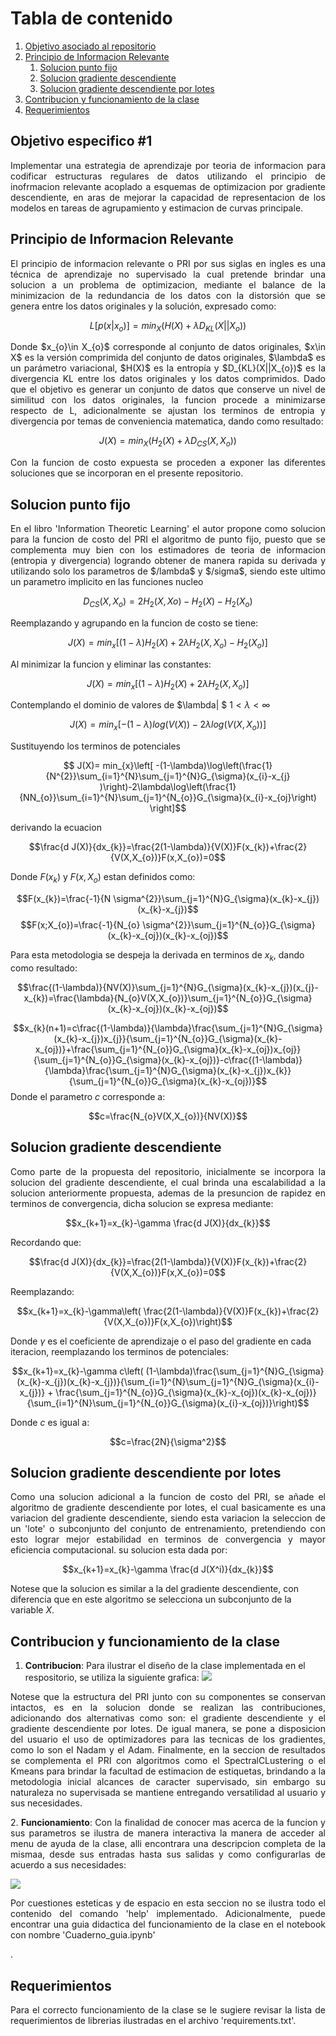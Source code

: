 
# Tabla de contenido
1. [Objetivo asociado al repositorio](#objetivo)
2. [Principio de Informacion Relevante](#PRI)
    1. [Solucion punto fijo](#FP)
    2. [Solucion gradiente descendiente](#GD)
    3. [Solucion gradiente descendiente por lotes](#batch)
3. [Contribucion y funcionamiento de la clase](#app)
4. [Requerimientos](#req)


## Objetivo especifico #1 <a name='objetivo'></a>
<p style='text-align: justify;'>Implementar una estrategia de aprendizaje por teoria de informacion para codificar estructuras regulares de datos utilizando el principio de inofrmacion relevante acoplado a esquemas de optimizacion por gradiente descendiente, en aras de mejorar la capacidad de representacion de los modelos en tareas de agrupamiento y estimacion de curvas principale.</p>

## Principio de Informacion Relevante<a name='PRI'></a>
<p style='text-align: justify;'>El principio de informacion relevante o PRI por sus siglas en ingles es una técnica de aprendizaje no supervisado la cual pretende brindar una solucion a un problema de optimizacion, mediante el balance de la minimizacion de la redundancia de los datos con la distorsión que se genera entre los datos originales y la solución, expresado como: </p>

$$L[p(x|x_{o})]=min_{X}(H(X)+\lambda D_{KL}(X||X_{o}))$$

<p style='text-align: justify;'>Donde $x_{o}\in X_{o}$  corresponde al conjunto de datos originales, $x\in X$ es la versión comprimida del conjunto de datos originales, $\lambda$ es un parámetro variacional, $H(X)$ es la entropía y $D_{KL}(X||X_{o})$ es la divergencia KL entre los datos originales y los datos comprimidos. Dado que el objetivo es generar un conjunto de datos que conserve un nivel de similitud con los datos originales, la funcion procede a minimizarse respecto de L, adicionalmente se ajustan los terminos de entropia y divergencia por temas de conveniencia matematica, dando como resultado:</p>

$$J(X)=min_{X}(H_{2}(X)+\lambda D_{CS}(X,X_{o}))$$

<p style='text-align: justify;'> Con la funcion de costo expuesta se proceden a exponer las diferentes soluciones que se incorporan en el presente repositorio.</p>

## Solucion punto fijo <a name='FP'></a>
<p style='text-align: justify;'> En el libro 'Information Theoretic Learning' el autor propone como solucion para la funcion de costo del PRI el algoritmo de punto fijo, puesto que se complementa muy bien con los estimadores de teoria de informacion (entropia y divergencia) logrando obtener de manera rapida su derivada y utilizando solo los parametros de $/lambda$ y $/sigma$, siendo este ultimo un parametro implicito en las funciones nucleo</p>

$$D_{CS}(X,X_{o}) = 2H_2(X,Xo)-H_{2}(X)-H_2(X_{o})$$

Reemplazando y agrupando en la funcion de costo se tiene:

$$ J(X)=min_{x}[(1-\lambda)H_{2}(X)+2\lambda H_{2}(X,X_{o})-H_2(X_{o})]$$

Al minimizar la funcion y eliminar las constantes:

$$ J(X)=min_{x}[(1-\lambda)H_{2}(X)+2\lambda H_{2}(X,X_{o})]$$

Contemplando el dominio de valores de $\lambda| $ $1<\lambda<\infty$

$$J(X)=min_{x}[-(1-\lambda)log(V(X))-2\lambda log(V(X,X_{o}))]$$

Sustituyendo los terminos de potenciales

$$ J(X)= min_{x}\left[ -(1-\lambda)\log\left(\frac{1}{N^{2}}\sum_{i=1}^{N}\sum_{j=1}^{N}G_{\sigma}(x_{i}-x_{j} )\right)-2\lambda\log\left(\frac{1}{NN_{o}}\sum_{i=1}^{N}\sum_{j=1}^{N_{o}}G_{\sigma}(x_{i}-x_{oj}\right) \right]$$

derivando la ecuacion

$$\frac{d J(X)}{dx_{k}}=\frac{2(1-\lambda)}{V(X)}F(x_{k})+\frac{2}{V(X,X_{o})}F(x,X_{o})=0$$

Donde $F(x_{k})$ y $F(x,X_{o})$ estan definidos como:

$$F(x_{k})=\frac{-1}{N \sigma^{2}}\sum_{j=1}^{N}G_{\sigma}(x_{k}-x_{j})(x_{k}-x_{j})$$ 
$$F(x;X_{o})=\frac{-1}{N_{o} \sigma^{2}}\sum_{j=1}^{N_{o}}G_{\sigma}(x_{k}-x_{oj})(x_{k}-x_{oj})$$ 

Para esta metodologia se despeja la derivada en terminos de $x_{k}$, dando como resultado:

$$\frac{(1-\lambda)}{NV(X)}\sum_{j=1}^{N}G_{\sigma}(x_{k}-x_{j})(x_{j}-x_{k})=\frac{\lambda}{N_{o}V(X,X_{o})}\sum_{j=1}^{N_{o}}G_{\sigma}(x_{k}-x_{oj})(x_{k}-x_{oj})$$

$$x_{k}(n+1)=c\frac{(1-\lambda)}{\lambda}\frac{\sum_{j=1}^{N}G_{\sigma}(x_{k}-x_{j})x_{j}}{\sum_{j=1}^{N_{o}}G_{\sigma}(x_{k}-x_{oj})}+\frac{\sum_{j=1}^{N_{o}}G_{\sigma}(x_{k}-x_{oj})x_{oj}}{\sum_{j=1}^{N_{o}}G_{\sigma}(x_{k}-x_{oj})}-c\frac{(1-\lambda)}{\lambda}\frac{\sum_{j=1}^{N}G_{\sigma}(x_{k}-x_{j})x_{k}}{\sum_{j=1}^{N_{o}}G_{\sigma}(x_{k}-x_{oj})}$$
Donde el parametro $c$ corresponde a:

$$c=\frac{N_{o}V(X,X_{o})}{NV(X)}$$ 

## Solucion gradiente descendiente <a name='GD'></a>

<p style='text-align: justify;'>Como parte de la propuesta del repositorio, inicialmente se incorpora la solucion del gradiente descendiente, el cual brinda una escalabilidad a la solucion anteriormente propuesta, ademas de la presuncion de rapidez en terminos de convergencia, dicha solucion se expresa mediante:</p>


$$x_{k+1}=x_{k}-\gamma \frac{d J(X)}{dx_{k}}$$

Recordando que:

$$\frac{d J(X)}{dx_{k}}=\frac{2(1-\lambda)}{V(X)}F(x_{k})+\frac{2}{V(X,X_{o})}F(x,X_{o})=0$$

Reemplazando:

$$x_{k+1}=x_{k}-\gamma\left( \frac{2(1-\lambda)}{V(X)}F(x_{k})+\frac{2}{V(X,X_{o})}F(x,X_{o})\right)$$

Donde $\gamma$ es el coeficiente de aprendizaje o el paso del gradiente en cada iteracion, reemplazando los terminos de potenciales:

$$x_{k+1}=x_{k}-\gamma c\left( (1-\lambda)\frac{\sum_{j=1}^{N}G_{\sigma}(x_{k}-x_{j})(x_{k}-x_{j})}{\sum_{i=1}^{N}\sum_{j=1}^{N}G_{\sigma}(x_{i}-x_{j})} + \frac{\sum_{j=1}^{N_{o}}G_{\sigma}(x_{k}-x_{oj})(x_{k}-x_{oj})}{\sum_{i=1}^{N}\sum_{j=1}^{N_{o}}G_{\sigma}(x_{i}-x_{oj})}\right)$$

Donde $c$ es igual a:

$$c=\frac{2N}{\sigma^2}$$

## Solucion gradiente descendiente por lotes <a name='batch'></a>

<p style='text-align: justify;'>Como una solucion adicional a la funcion de costo del PRI, se añade el algoritmo de gradiente descendiente por lotes, el cual basicamente es una variacion del gradiente descendiente, siendo esta variacion la seleccion de un 'lote' o subconjunto del conjunto de entrenamiento, pretendiendo con esto lograr mejor estabilidad en terminos de convergencia y mayor eficiencia computacional. su solucion esta dada por:  </p>

$$x_{k+1}=x_{k}-\gamma \frac{d J(X^i)}{dx_{k}}$$

Notese que la solucion es similar a la del gradiente descendiente, con diferencia que en este algoritmo se selecciona un subconjunto de la variable $X$.

## Contribucion y funcionamiento de la clase <a name='app'></a>
1. <b>Contribucion</b>: 
Para ilustrar el diseño de la clase implementada en el respositorio, se utiliza la siguiente grafica:
![](FlowGraph.png)
<p style='text-align: justify;'>Notese que la estructura del PRI junto con su componentes se conservan intactos, es en la solucion donde se realizan las contribuciones, adicionando dos alternativas como son: el gradiente descendiente y el gradiente descendiente por lotes. De igual manera, se pone a disposicion del usuario el uso de optimizadores para las tecnicas de los gradientes, como lo son el Nadam y el Adam. Finalmente, en la seccion de resultados se complementa el PRI con algoritmos como el SpectralCLustering o el Kmeans para brindar la facultad de estimacion de estiquetas, brindando a la metodologia inicial alcances de caracter supervisado, sin embargo su naturaleza no supervisada se mantiene entregando versatilidad al usuario y sus necesidades.</p>
<p style='text-align: justify;'>2. <b>Funcionamiento</b>: Con la finalidad de conocer mas acerca de la funcion y sus parametros se ilustra de manera interactiva la manera de acceder al menu de ayuda de la clase, alli encontrara una descripcion completa de la mismaa, desde sus entradas hasta sus salidas y como configurarlas de acuerdo a sus necesidades:</p>

![](help.png)

<p style='text-align: justify;'>Por cuestiones esteticas y de espacio en esta seccion no se ilustra todo el contenido del comando 'help' implementado. Adicionalmente, puede encontrar una guia didactica del funcionamiento de la clase en el notebook con nombre 'Cuaderno_guia.ipynb'</p>.

## Requerimientos <a name='req'></a>
<p style='text-align: justify;'>Para el correcto funcionamiento de la clase se le sugiere revisar la lista de requerimientos de librerias ilustradas en el archivo 'requirements.txt'.</p>
